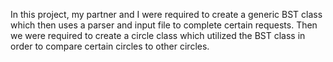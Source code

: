 In this project, my partner and I were required to create a generic BST class which then uses a parser and input file to complete certain requests.
Then we were required to create a circle class which utilized the BST class in order to compare certain circles to other circles.
